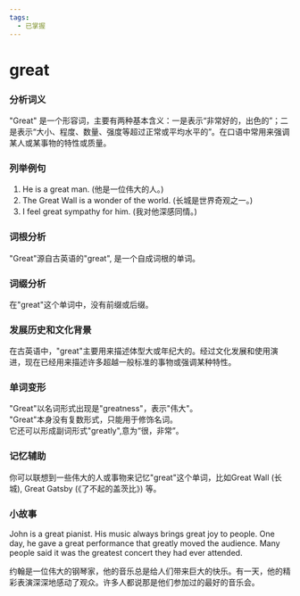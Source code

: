 ```yaml
---
tags:
  - 已掌握
---
```

# great

### 分析词义

  

"Great" 是一个形容词，主要有两种基本含义：一是表示“非常好的，出色的”；二是表示“大小、程度、数量、强度等超过正常或平均水平的”。在口语中常用来强调某人或某事物的特性或质量。

  

### 列举例句

  

1.  He is a great man. (他是一位伟大的人。)
2.  The Great Wall is a wonder of the world. (长城是世界奇观之一。)
3.  I feel great sympathy for him. (我对他深感同情。)

  

### 词根分析

  

"Great"源自古英语的"great", 是一个自成词根的单词。

  

### 词缀分析

  

在"great"这个单词中，没有前缀或后缀。

  

### 发展历史和文化背景

  

在古英语中，"great"主要用来描述体型大或年纪大的。经过文化发展和使用演进，现在已经用来描述许多超越一般标准的事物或强调某种特性。

  

### 单词变形

  

"Great"以名词形式出现是"greatness"，表示"伟大"。  
"Great"本身没有复数形式，只能用于修饰名词。  
它还可以形成副词形式"greatly",意为“很，非常”。

  

### 记忆辅助

  

你可以联想到一些伟大的人或事物来记忆"great"这个单词，比如Great Wall (长城), Great Gatsby (《了不起的盖茨比》) 等。

  

### 小故事

  

John is a great pianist. His music always brings great joy to people. One day, he gave a great performance that greatly moved the audience. Many people said it was the greatest concert they had ever attended.

  

约翰是一位伟大的钢琴家，他的音乐总是给人们带来巨大的快乐。有一天，他的精彩表演深深地感动了观众。许多人都说那是他们参加过的最好的音乐会。
